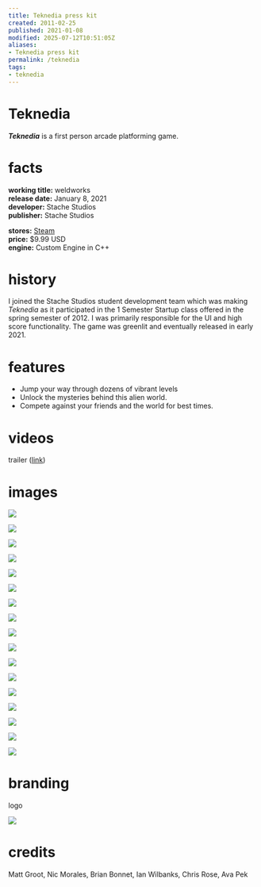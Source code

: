 ```yaml
---
title: Teknedia press kit
created: 2011-02-25
published: 2021-01-08
modified: 2025-07-12T10:51:05Z
aliases:
- Teknedia press kit
permalink: /teknedia
tags:
- teknedia
---
```


# Teknedia

_**Teknedia**_ is a first person arcade platforming game.

# facts

<div class="flex">
<div style="flex-grow: 1">

**working title:** weldworks<br/>
**release date:** January 8, 2021<br/>
**developer:** Stache Studios<br/>
**publisher:** Stache Studios<br/>

</div>
<div style="flex-grow: 1">

**stores:** [Steam](https://store.steampowered.com/app/354780/Teknedia/)<br/>
**price:** \$9.99 USD<br/>
**engine:** Custom Engine in C++<br/>

</div>
</div>

# history

I joined the Stache Studios student development team which was making _Teknedia_ as it participated in the 1 Semester Startup class offered in the spring semester of 2012. I was primarily responsible for the UI and high score functionality. The game was greenlit and eventually released in early 2021.

# features

- Jump your way through dozens of vibrant levels
- Unlock the mysteries behind this alien world.
- Compete against your friends and the world for best times.

# videos

trailer ([link](https://store.steampowered.com/app/354780/Teknedia/))

# images

![](screen-1.jpg)

![](screen-2.jpg)

![](screen-3.jpg)

![](screen-4.jpg)

![](screen-5.jpg)

![](screen-6.jpg)

![](screen-7.jpg)

![](screen-8.jpg)

![](screen-9.jpg)

![](screen-10.jpg)

![](screen-11.jpg)

![](screen-12.jpg)

![](screen-13.jpg)

![](screen-14.jpg)

![](screen-15.jpg)

![](screen-16.jpg)

![](screen-17.jpg)

# branding

logo

![](logo.png)

# credits

Matt Groot, Nic Morales, Brian Bonnet, Ian Wilbanks, Chris Rose, Ava Pek

